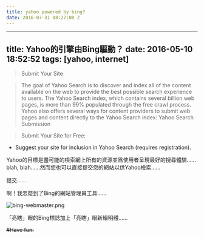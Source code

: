 ```yaml
---
title: yahoo powered by bing?
date: 2016-07-31 08:27:00 Z
---
```


---
title: Yahoo的引擎由Bing驅動？
date: 2016-05-10 18:52:52
tags: [yahoo, internet]
---
>Submit Your Site

>The goal of Yahoo Search is to discover and index all of the content available on the web to provide the best possible search experience to users. The Yahoo Search index, which contains several billion web pages, is more than 99% populated through the free crawl process. Yahoo also offers several ways for content providers to submit web pages and content directly to the Yahoo Search index:
Yahoo Search Submission

>Submit Your Site for Free:
- Suggest your site for inclusion in Yahoo Search (requires registration).

Yahoo的目標是盡可能的檢索網上所有的資源並爲使用者呈現最好的搜尋體驗……blah, blah……然而您也可以直接提交您的網站以供Yahoo檢索……

提交……

啊！我怎麼到了Bing的網站管理員工具……

![bing-webmaster.png](https://ooo.0o0.ooo/2016/05/10/5731be0782f37.png)

「亮瞎」眼的Bing標誌加上「亮瞎」眼新細明體……

~~#Have fun.~~
